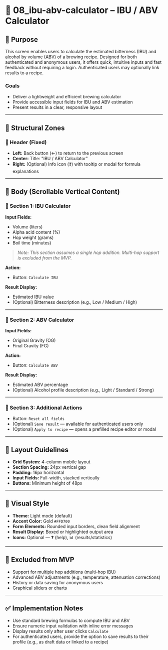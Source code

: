 # 🧮 08\_ibu-abv-calculator – IBU / ABV Calculator

## 🎯 Purpose

This screen enables users to calculate the estimated bitterness (IBU) and alcohol by volume (ABV) of a brewing recipe. Designed for both authenticated and anonymous users, it offers quick, intuitive inputs and fast feedback without requiring a login. Authenticated users may optionally link results to a recipe.

### Goals

* Deliver a lightweight and efficient brewing calculator
* Provide accessible input fields for IBU and ABV estimation
* Present results in a clear, responsive layout

---

## 🧱 Structural Zones

### 🔼 Header (Fixed)

* **Left:** Back button (←) to return to the previous screen
* **Center:** Title: "IBU / ABV Calculator"
* **Right:** (Optional) Info icon (❓) with tooltip or modal for formula explanations

---

## 📄 Body (Scrollable Vertical Content)

### 🔢 Section 1: IBU Calculator

**Input Fields:**

* Volume (liters)
* Alpha acid content (%)
* Hop weight (grams)
* Boil time (minutes)

> *Note: This section assumes a single hop addition. Multi-hop support is excluded from the MVP.*

**Action:**

* Button: `Calculate IBU`

**Result Display:**

* Estimated IBU value
* (Optional) Bitterness description (e.g., Low / Medium / High)

---

### 🍺 Section 2: ABV Calculator

**Input Fields:**

* Original Gravity (OG)
* Final Gravity (FG)

**Action:**

* Button: `Calculate ABV`

**Result Display:**

* Estimated ABV percentage
* (Optional) Alcohol profile description (e.g., Light / Standard / Strong)

---

### 🧭 Section 3: Additional Actions

* Button: `Reset all fields`
* (Optional) `Save result` — available for authenticated users only
* (Optional) `Apply to recipe` — opens a prefilled recipe editor or modal

---

## 📐 Layout Guidelines

* **Grid System:** 4-column mobile layout
* **Section Spacing:** 24px vertical gap
* **Padding:** 16px horizontal
* **Input Fields:** Full-width, stacked vertically
* **Buttons:** Minimum height of 48px

---

## 🎨 Visual Style

* **Theme:** Light mode (default)
* **Accent Color:** Gold `#FFD700`
* **Form Elements:** Rounded input borders, clean field alignment
* **Result Display:** Boxed or highlighted output area
* **Icons:** Optional — ❓ (help), 📊 (results/statistics)

---

## 🚫 Excluded from MVP

* Support for multiple hop additions (multi-hop IBU)
* Advanced ABV adjustments (e.g., temperature, attenuation corrections)
* History or data saving for anonymous users
* Graphical sliders or charts

---

## ✅ Implementation Notes

* Use standard brewing formulas to compute IBU and ABV
* Ensure numeric input validation with inline error messages
* Display results only after user clicks `Calculate`
* For authenticated users, provide the option to save results to their profile (e.g., as draft data or linked to a recipe)
